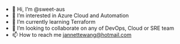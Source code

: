 - 👋 Hi, I’m @sweet-aus
- 👀 I’m interested in Azure Cloud and Automation
- 🌱 I’m currently learning Terraform
- 💞️ I’m looking to collaborate on any of DevOps, Cloud or SRE team
- 📫 How to reach me jannettewang@hotmail.com

<!---
sweet-aus/sweet-aus is a ✨ special ✨ repository because its `README.md` (this file) appears on your GitHub profile.
You can click the Preview link to take a look at your changes.
--->
